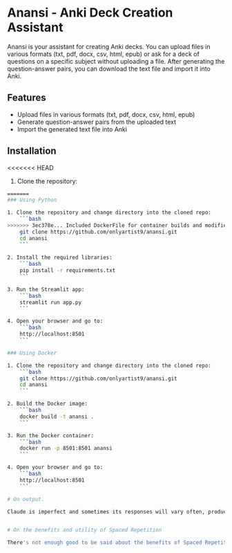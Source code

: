 # Anansi - Anki Deck Creation Assistant

Anansi is your assistant for creating Anki decks. You can upload files in various formats (txt, pdf, docx, csv, html, epub) or ask for a deck of questions on a specific subject without uploading a file. After generating the question-answer pairs, you can download the text file and import it into Anki.

## Features

- Upload files in various formats (txt, pdf, docx, csv, html, epub)
- Generate question-answer pairs from the uploaded text
- Import the generated text file into Anki

## Installation

<<<<<<< HEAD
1. Clone the repository:
```bash
=======
### Using Python

1. Clone the repository and change directory into the cloned repo:
    ```bash
>>>>>>> 3ec378e... Included DockerFile for container builds and modified readme
    git clone https://github.com/onlyartist9/anansi.git
    cd anansi
    ```
    
2. Install the required libraries:
    ```bash
    pip install -r requirements.txt
    ```

3. Run the Streamlit app:
    ```bash
    streamlit run app.py
    ```

4. Open your browser and go to:
    ```bash
    http://localhost:8501
    ```

### Using Docker

1. Clone the repository and change directory into the cloned repo:
    ```bash
    git clone https://github.com/onlyartist9/anansi.git
    cd anansi
    ```

2. Build the Docker image:
    ```bash
    docker build -t anansi .
    ```

3. Run the Docker container:
    ```bash
    docker run -p 8501:8501 anansi
    ```

4. Open your browser and go to:
    ```bash
    http://localhost:8501
    ```

# On output.

Claude is imperfect and sometimes its responses will vary often, producing improperly formatted output. These are often fixed with some minor adjustments to the text file. See [this](https://docs.ankiweb.net/importing/text-files.html#:~:text=Any%20plain%20text%20file%20that%20contains%20fields).


# On the benefits and utility of Spaced Repetition

There's not enough good to be said about the benefits of Spaced Repetition. It isn't simply a system for memorization but for familiarizing with practically anything one wants to get accustomed to. The best overview of the subject comes from Gwern who provides an overview of the preexisting research on the topic [here](https://gwern.net/spaced-repetition).